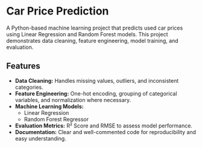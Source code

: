# Car Price Prediction

A Python-based machine learning project that predicts used car prices using Linear Regression and Random Forest models. This project demonstrates data cleaning, feature engineering, model training, and evaluation.

## Features

- **Data Cleaning:** Handles missing values, outliers, and inconsistent categories.
- **Feature Engineering:** One-hot encoding, grouping of categorical variables, and normalization where necessary.
- **Machine Learning Models:** 
  - Linear Regression
  - Random Forest Regressor
- **Evaluation Metrics:** R² Score and RMSE to assess model performance.
- **Documentation:** Clear and well-commented code for reproducibility and easy understanding.
